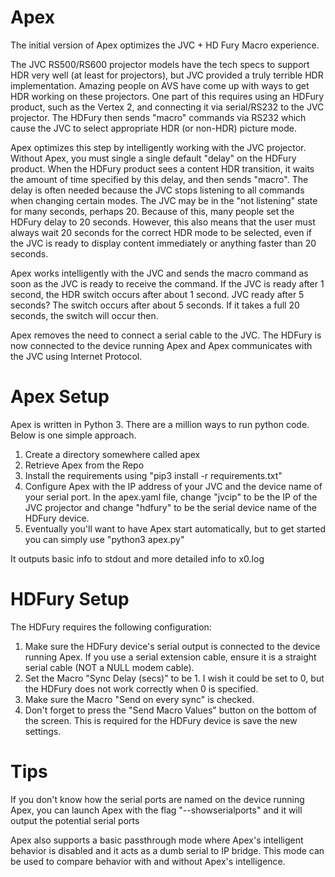 Apex
==============
The initial version of Apex optimizes the JVC + HD Fury Macro experience.

The JVC RS500/RS600 projector models have the tech specs to support HDR very well (at least for projectors), but JVC provided a truly terrible HDR implementation. Amazing people on AVS have come up with ways to get HDR working on these projectors.  One part of this requires using an HDFury product, such as the Vertex 2, and connecting it via serial/RS232 to the JVC projector.  The HDFury then sends "macro" commands via RS232 which cause the JVC to select appropriate HDR (or non-HDR) picture mode. 

Apex optimizes this step by intelligently working with the JVC projector.  Without Apex, you must single a single default "delay" on the HDFury product.  When the HDFury product sees a content HDR transition, it waits the amount of time specified by this delay, and then sends "macro".  The delay is often needed because the JVC stops listening to all commands when changing certain modes.  The JVC may be in the "not listening" state for many seconds, perhaps 20.  Because of this, many people set the HDFury delay to 20 seconds.  However, this also means that the user must always wait 20 seconds for the correct HDR mode to be selected, even if the JVC is ready to display content immediately or anything faster than 20 seconds.

Apex works intelligently with the JVC and sends the macro command as soon as the JVC is ready to receive the command.   If the JVC is ready after 1 second, the HDR switch occurs after about 1 second.   JVC ready after 5 seconds?  The switch occurs after about 5 seconds.  If it takes a full 20 seconds, the switch will occur then.

Apex removes the need to connect a serial cable to the JVC.  The HDFury is now connected to the device running Apex and Apex communicates with the JVC using Internet Protocol.

Apex Setup
==============
Apex is written in Python 3.  There are a million ways to run python code.  Below is one simple approach.  

1) Create a directory somewhere called apex
2) Retrieve Apex from the Repo
3) Install the requirements using "pip3 install -r requirements.txt"
4) Configure Apex with the IP address of your JVC and the device name of your serial port.  In the apex.yaml file, change "jvcip" to be the IP of the JVC projector and change "hdfury" to be the serial device name of the HDFury device.
5) Eventually you'll want to have Apex start automatically, but to get started you can simply use "python3 apex.py"

It outputs basic info to stdout and more detailed info to x0.log

HDFury Setup
==============
The HDFury requires the following configuration:

1) Make sure the HDFury device's serial output is connected to the device running Apex.  If you use a serial extension cable, ensure it is a straight serial cable (NOT a NULL modem cable).  
2) Set the Macro "Sync Delay (secs)" to be 1.  I wish it could be set to 0, but the HDFury does not work correctly when 0 is specified.
3) Make sure the Macro "Send on every sync" is checked. 
4) Don't forget to press the "Send Macro Values" button on the bottom of the screen.   This is required for the HDFury device is save the new settings.

Tips
==============
If you don't know how the serial ports are named on the device running Apex, you can launch Apex with the flag "--showserialports" and it will output the potential serial ports

Apex also supports a basic passthrough mode where Apex's intelligent behavior is disabled and it acts as a dumb serial to IP bridge.  This mode can be used to compare behavior with and without Apex's intelligence.
